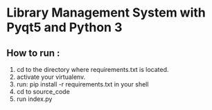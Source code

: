 # Library Management System with Pyqt5 and Python 3

## How to run :

1. cd to the directory where requirements.txt is located.
2. activate your virtualenv.
3. run: pip install -r requirements.txt in your shell
4. cd to source_code 
5. run index.py
